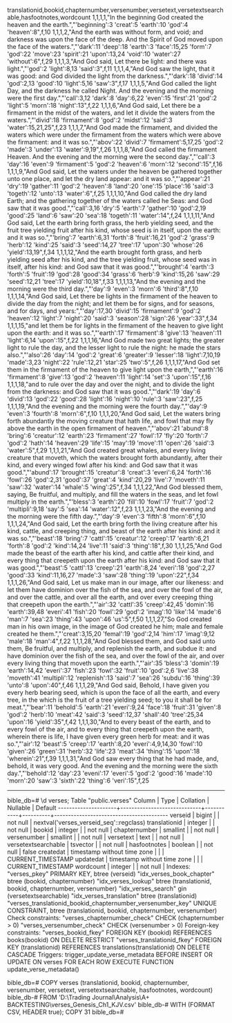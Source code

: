 translationid,bookid,chapternumber,versenumber,versetext,versetextsearchable,hasfootnotes,wordcount
1,1,1,1,"In the beginning God created the heaven and the earth.","'beginning':3 'creat':5 'earth':10 'god':4 'heaven':8",f,10
1,1,1,2,"And the earth was without form, and void; and darkness was upon the face of the deep. And the Spirit of God moved upon the face of the waters.","'dark':11 'deep':18 'earth':3 'face':15,25 'form':7 'god':22 'move':23 'spirit':21 'upon':13,24 'void':10 'water':27 'without':6",f,29
1,1,1,3,"And God said, Let there be light: and there was light.","'god':2 'light':8,13 'said':3",f,11
1,1,1,4,"And God saw the light, that it was good: and God divided the light from the darkness.","'dark':18 'divid':14 'god':2,13 'good':10 'light':5,16 'saw':3",f,17
1,1,1,5,"And God called the light Day, and the darkness he called Night. And the evening and the morning were the first day.","'call':3,12 'dark':8 'day':6,22 'even':15 'first':21 'god':2 'light':5 'morn':18 'night':13",f,22
1,1,1,6,"And God said, Let there be a firmament in the midst of the waters, and let it divide the waters from the waters.","'divid':18 'firmament':8 'god':2 'midst':12 'said':3 'water':15,21,25",f,23
1,1,1,7,"And God made the firmament, and divided the waters which were under the firmament from the waters which were above the firmament: and it was so.","'abov':22 'divid':7 'firmament':5,17,25 'god':2 'made':3 'under':13 'water':9,19",f,26
1,1,1,8,"And God called the firmament Heaven. And the evening and the morning were the second day.","'call':3 'day':16 'even':9 'firmament':5 'god':2 'heaven':6 'morn':12 'second':15",f,16
1,1,1,9,"And God said, Let the waters under the heaven be gathered together unto one place, and let the dry land appear: and it was so.","'appear':21 'dry':19 'gather':11 'god':2 'heaven':8 'land':20 'one':15 'place':16 'said':3 'togeth':12 'unto':13 'water':6",f,25
1,1,1,10,"And God called the dry land Earth; and the gathering together of the waters called he Seas: and God saw that it was good.","'call':3,16 'dry':5 'earth':7 'gather':10 'god':2,19 'good':25 'land':6 'saw':20 'sea':18 'togeth':11 'water':14",f,24
1,1,1,11,"And God said, Let the earth bring forth grass, the herb yielding seed, and the fruit tree yielding fruit after his kind, whose seed is in itself, upon the earth: and it was so.","'bring':7 'earth':6,31 'forth':8 'fruit':16,21 'god':2 'grass':9 'herb':12 'kind':25 'said':3 'seed':14,27 'tree':17 'upon':30 'whose':26 'yield':13,19",f,34
1,1,1,12,"And the earth brought forth grass, and herb yielding seed after his kind, and the tree yielding fruit, whose seed was in itself, after his kind: and God saw that it was good.","'brought':4 'earth':3 'forth':5 'fruit':19 'god':28 'good':34 'grass':6 'herb':9 'kind':15,26 'saw':29 'seed':12,21 'tree':17 'yield':10,18",f,33
1,1,1,13,"And the evening and the morning were the third day.","'day':9 'even':3 'morn':6 'third':8",f,10
1,1,1,14,"And God said, Let there be lights in the firmament of the heaven to divide the day from the night; and let them be for signs, and for seasons, and for days, and years:","'day':17,30 'divid':15 'firmament':9 'god':2 'heaven':12 'light':7 'night':20 'said':3 'season':28 'sign':26 'year':33",f,34
1,1,1,15,"and let them be for lights in the firmament of the heaven to give light upon the earth: and it was so.","'earth':17 'firmament':8 'give':13 'heaven':11 'light':6,14 'upon':15",f,22
1,1,1,16,"And God made two great lights; the greater light to rule the day, and the lesser light to rule the night: he made the stars also.","'also':26 'day':14 'god':2 'great':6 'greater':9 'lesser':18 'light':7,10,19 'made':3,23 'night':22 'rule':12,21 'star':25 'two':5",f,26
1,1,1,17,"And God set them in the firmament of the heaven to give light upon the earth,","'earth':16 'firmament':8 'give':13 'god':2 'heaven':11 'light':14 'set':3 'upon':15",f,16
1,1,1,18,"and to rule over the day and over the night, and to divide the light from the darkness: and God saw that it was good.","'dark':19 'day':6 'divid':13 'god':22 'good':28 'light':16 'night':10 'rule':3 'saw':23",f,25
1,1,1,19,"And the evening and the morning were the fourth day.","'day':9 'even':3 'fourth':8 'morn':6",f,10
1,1,1,20,"And God said, Let the waters bring forth abundantly the moving creature that hath life, and fowl that may fly above the earth in the open firmament of heaven.","'abov':21 'abund':8 'bring':6 'creatur':12 'earth':23 'firmament':27 'fowl':17 'fly':20 'forth':7 'god':2 'hath':14 'heaven':29 'life':15 'may':19 'move':11 'open':26 'said':3 'water':5",f,29
1,1,1,21,"And God created great whales, and every living creature that moveth, which the waters brought forth abundantly, after their kind, and every winged fowl after his kind: and God saw that it was good.","'abund':17 'brought':15 'creatur':8 'creat':3 'everi':6,24 'forth':16 'fowl':26 'god':2,31 'good':37 'great':4 'kind':20,29 'live':7 'moveth':11 'saw':32 'water':14 'whale':5 'wing':25",f,34
1,1,1,22,"And God blessed them, saying, Be fruitful, and multiply, and fill the waters in the seas, and let fowl multiply in the earth.","'bless':3 'earth':20 'fill':10 'fowl':17 'fruit':7 'god':2 'multipli':9,18 'say':5 'sea':14 'water':12",f,23
1,1,1,23,"And the evening and the morning were the fifth day.","'day':9 'even':3 'fifth':8 'morn':6",f,10
1,1,1,24,"And God said, Let the earth bring forth the living creature after his kind, cattle, and creeping thing, and beast of the earth after his kind: and it was so.","'beast':18 'bring':7 'cattl':15 'creatur':12 'creep':17 'earth':6,21 'forth':8 'god':2 'kind':14,24 'live':11 'said':3 'thing':18",f,30
1,1,1,25,"And God made the beast of the earth after his kind, and cattle after their kind, and every thing that creepeth upon the earth after his kind: and God saw that it was good.","'beast':5 'cattl':13 'creep':21 'earth':8,24 'everi':18 'god':2,27 'good':33 'kind':11,16,27 'made':3 'saw':28 'thing':19 'upon':22",f,34
1,1,1,26,"And God said, Let us make man in our image, after our likeness: and let them have dominion over the fish of the sea, and over the fowl of the air, and over the cattle, and over all the earth, and over every creeping thing that creepeth upon the earth.","'air':32 'cattl':35 'creep':42,45 'domin':16 'earth':39,48 'everi':41 'fish':20 'fowl':29 'god':2 'imag':10 'like':14 'made':6 'man':7 'sea':23 'thing':43 'upon':46 'us':5",f,50
1,1,1,27,"So God created man in his own image, in the image of God created he him; male and female created he them.","'creat':3,15,20 'femal':19 'god':2,14 'him':17 'imag':9,12 'male':18 'man':4",f,22
1,1,1,28,"And God blessed them, and God said unto them, Be fruitful, and multiply, and replenish the earth, and subdue it: and have dominion over the fish of the sea, and over the fowl of the air, and over every living thing that moveth upon the earth.","'air':35 'bless':3 'domin':19 'earth':14,42 'everi':37 'fish':23 'fowl':32 'fruit':10 'god':2,6 'live':38 'moveth':41 'multipli':12 'replenish':13 'said':7 'sea':26 'subdu':16 'thing':39 'unto':8 'upon':40",f,46
1,1,1,29,"And God said, Behold, I have given you every herb bearing seed, which is upon the face of all the earth, and every tree, in the which is the fruit of a tree yielding seed; to you it shall be for meat.","'bear':11 'behold':5 'earth':21 'everi':9,24 'face':18 'fruit':31 'given':8 'god':2 'herb':10 'meat':42 'said':3 'seed':12,37 'shall':40 'tree':25,34 'upon':16 'yield':35",f,42
1,1,1,30,"And to every beast of the earth, and to every fowl of the air, and to every thing that creepeth upon the earth, wherein there is life, I have given every green herb for meat: and it was so.","'air':12 'beast':5 'creep':17 'earth':8,20 'everi':4,9,14,30 'fowl':10 'given':26 'green':31 'herb':32 'life':23 'meat':34 'thing':15 'upon':18 'wherein':21",f,39
1,1,1,31,"And God saw every thing that he had made, and, behold, it was very good. And the evening and the morning were the sixth day.","'behold':12 'day':23 'eveni':17 'everi':5 'god':2 'good':16 'made':10 'morn':20 'saw':3 'sixth':22 'thing':6 'veri':15",f,25

---------------------------------------------------------------------------------------------------------------------

bible_db=# \d verses;
                                               Table "public.verses"
       Column        |            Type             | Collation | Nullable |                 Default
---------------------+-----------------------------+-----------+----------+-----------------------------------------
 verseid             | bigint                      |           | not null | nextval('verses_verseid_seq'::regclass)
 translationid       | integer                     |           | not null |
 bookid              | integer                     |           | not null |
 chapternumber       | smallint                    |           | not null |
 versenumber         | smallint                    |           | not null |
 versetext           | text                        |           | not null |
 versetextsearchable | tsvector                    |           | not null |
 hasfootnotes        | boolean                     |           | not null | false
 createdat           | timestamp without time zone |           |          | CURRENT_TIMESTAMP
 updatedat           | timestamp without time zone |           |          | CURRENT_TIMESTAMP
 wordcount           | integer                     |           | not null |
Indexes:
    "verses_pkey" PRIMARY KEY, btree (verseid)
    "idx_verses_book_chapter" btree (bookid, chapternumber)
    "idx_verses_lookup" btree (translationid, bookid, chapternumber, versenumber)
    "idx_verses_search" gin (versetextsearchable)
    "idx_verses_translation" btree (translationid)
    "verses_translationid_bookid_chapternumber_versenumber_key" UNIQUE CONSTRAINT, btree (translationid, bookid, chapternumber, versenumber)
Check constraints:
    "verses_chapternumber_check" CHECK (chapternumber > 0)
    "verses_versenumber_check" CHECK (versenumber > 0)
Foreign-key constraints:
    "verses_bookid_fkey" FOREIGN KEY (bookid) REFERENCES books(bookid) ON DELETE RESTRICT
    "verses_translationid_fkey" FOREIGN KEY (translationid) REFERENCES translations(translationid) ON DELETE CASCADE
Triggers:
    trigger_update_verse_metadata BEFORE INSERT OR UPDATE ON verses FOR EACH ROW EXECUTE FUNCTION update_verse_metadata()


bible_db=# COPY verses (translationid, bookid, chapternumber, versenumber, versetext, versetextsearchable, hasfootnotes, wordcount)
bible_db-# FROM 'D:\Trading Journal\Analysis\A+ BACKTESTING\verses_Genesis_Ch1_KJV.csv'
bible_db-# WITH (FORMAT CSV, HEADER true);
COPY 31
bible_db=#